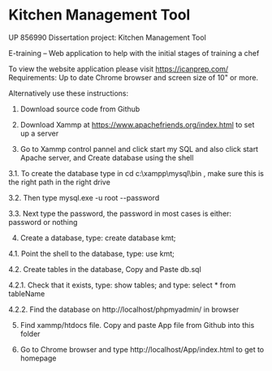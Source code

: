 # Kitchen Management Tool
UP 856990
Dissertation project: 
Kitchen Management Tool

E-training – Web application to help with the initial stages of training a chef 

To view the website application please visit https://icanprep.com/ 
Requirements: Up to date Chrome browser and screen size of 10" or more.

Alternatively use these instructions:

1. Download source code from Github


2. Download Xammp at https://www.apachefriends.org/index.html to set up a server 


3. Go to Xammp control pannel and click start my SQL and also click start Apache server, and Create database using the shell

3.1. To create the database type in cd c:\xampp\mysql\bin , make sure this is the right path in the right drive

3.2. Then type mysql.exe -u root --password

3.3. Next type the password, the password in most cases is either: password or nothing


4. Create a database, type: create database kmt;

4.1. Point the shell to the database, type: use kmt;

4.2. Create tables in the database, Copy and Paste db.sql 

4.2.1. Check that it exists, type: show tables; and type: select * from tableName

4.2.2. Find the database on http://localhost/phpmyadmin/ in browser


5. Find xammp/htdocs file. Copy and paste App file from Github into this folder


6. Go to Chrome browser and type http://localhost/App/index.html to get to homepage
